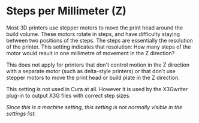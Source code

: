 Steps per Millimeter (Z)
====
Most 3D printers use stepper motors to move the print head around the build volume. These motors rotate in steps, and have difficulty staying between two positions of the steps. The steps are essentially the resolution of the printer. This setting indicates that resolution: How many steps of the motor would result in one millimetre of movement in the Z direction?

This does not apply for printers that don't control motion in the Z direction with a separate motor (such as delta-style printers) or that don't use stepper motors to move the print head or build plate in the Z direction.

This setting is not used in Cura at all. However it is used by the X3Gwriter plug-in to output X3G files with correct step sizes.

*Since this is a machine setting, this setting is not normally visible in the settings list.*